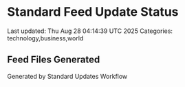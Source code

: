 # Standard Feed Update Status
Last updated: Thu Aug 28 04:14:39 UTC 2025
Categories: technology,business,world

## Feed Files Generated

Generated by Standard Updates Workflow
